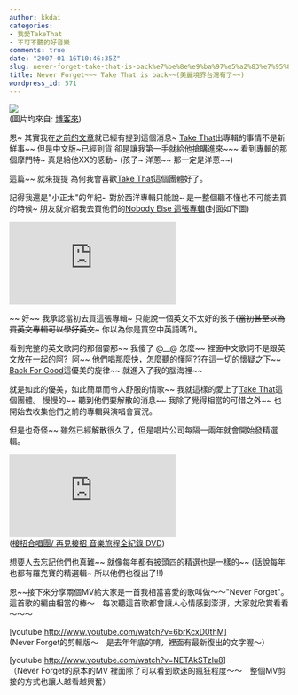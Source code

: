 ```yaml
---
author: kkdai
categories:
- 我愛TakeThat
- 不可不聽的好音樂
comments: true
date: "2007-01-16T10:46:35Z"
slug: never-forget-take-that-is-back%e7%be%8e%e9%ba%97%e5%a2%83%e7%95%8c%e5%8f%b0%e7%81%a3%e6%9c%89%e4%ba%86
title: Never Forget~~~ Take That is back~~(美麗境界台灣有了~~)
wordpress_id: 571
---
```


[![](http://www.books.com.tw/CD/activity/2007/01/uni_takethat/beautifulworld/1716510A.jpg)](http://www.books.com.tw/exep/cdfile.php?item=0020115149)  
(圖片均來自: [博客來](http://www.books.com.tw))

恩~ 其實我在[之前的文章](http://www.evanlin.com/blog/archives/000623.html)就已經有提到這個消息~ [Take That](http://www.takethat.com/)出專輯的事情不是新鮮事~~ 但是中文版~已經到貨 卻是讓我第一手就給他搶購進來~~~ 看到專輯的那個摩門特~ 真是給他XX的感動~ (孩子~ 洋蔥~~ 那一定是洋蔥~~)

這篇~~ 就來提提 為何我會喜歡[Take That](http://www.takethat.com/)這個團體好了。

記得我還是"小正太"的年紀~ 對於西洋專輯只能說~ 是一整個聽不懂也不可能去買的時候~ 朋友就介紹我去買他們的[Nobody Else 這張專輯](http://www.books.com.tw/exep/cdfile.php?item=0020114558)(封面如下圖)

![](http://www.books.com.tw/exep/lib/image.php?image=http://addons.books.com.tw/G/002/8/0020114558.jpg&width=130&height=130)

~~ 好~~ 我承認當初去買這張專輯~ 只能說一個英文不太好的孩子~~(當初甚至以為買英文專輯可以學好英文~~~ 你以為你是買空中英語嗎?)。

看到完整的英文歌詞的那個霎那~~ 我傻了 @__@ 怎麼~~  裡面中文歌詞不是跟英文放在一起的阿?  阿~~ 他們唱那麼快，怎麼聽的懂阿??在這一切的懷疑之下~~ [Back For Good](http://www.youtube.com/watch?v=Ig_4JP5Ahfw)這優美的旋律~~ 就進入了我的腦海裡~~

就是如此的優美，如此簡單而令人舒服的情歌~~ 我就這樣的愛上了[Take That](http://www.takethat.com/)這個團體。 慢慢的~~ 聽到他們要解散的消息~~ 我除了覺得相當的可惜之外~~ 也開始去收集他們之前的專輯與演唱會實況。

但是也奇怪~~ 雖然已經解散很久了，但是唱片公司每隔一兩年就會開始發精選輯。

![](http://www.books.com.tw/exep/lib/image.php?image=http://addons.books.com.tw/G/D02/4/D020014744.jpg&width=120&height=150)  
([接招合唱團/ 再見接招 音樂旅程全紀錄 DVD](http://www.books.com.tw/exep/prod/dvd/dvdfile.php?item=D020014744))

想要人去忘記他們也真難~~ 就像每年都有披頭四的精選也是一樣的~~ (話說每年也都有羅克賽的精選輯~ 所以他們也復出了!!)

恩~~接下來分享兩個MV給大家是一首我相當喜愛的歌叫做～～"Never Forget"。這首歌的編曲相當的棒～　每次聽這首歌都會讓人心情感到澎湃，大家就欣賞看看～～～

[youtube http://www.youtube.com/watch?v=6brKcxD0thM]  
(Never Forget的剪輯版～　是去年年底的唷，裡面有最新復出的文字喔～）  


[youtube http://www.youtube.com/watch?v=NETAkSTzIu8]  
（Never Forget的原本的MV 裡面除了可以看到歌迷的瘋狂程度～～　整個MV剪接的方式也讓人越看越興奮）
